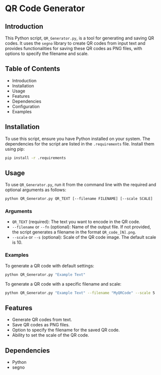 # QR Code Generator

## Introduction
This Python script, `QR_Generator.py`, is a tool for generating and saving QR codes. It uses the `segno` library to create QR codes from input text and provides functionalities for saving these QR codes as PNG files, with options to specify the filename and scale.

## Table of Contents
- Introduction
- Installation
- Usage
- Features
- Dependencies
- Configuration
- Examples


## Installation
To use this script, ensure you have Python installed on your system. The dependencies for the script are listed in the `.requirements` file. Install them using pip:

```bash
pip install -r .requirements
```

## Usage

To use `QR_Generator.py`, run it from the command line with the required and optional arguments as follows:

```bash
python QR_Generator.py QR_TEXT [--filename FILENAME] [--scale SCALE]
```

### Arguments
- `QR_TEXT` (required): The text you want to encode in the QR code.
- `--filename` or `--fn` (optional): Name of the output file. If not provided, the script generates a filename in the format `QR_code_[N].png`.
- `--scale` or `--s` (optional): Scale of the QR code image. The default scale is 10.

### Examples
To generate a QR code with default settings:
```bash
python QR_Generator.py "Example Text"
```

To generate a QR code with a specific filename and scale:
```bash
python QR_Generator.py "Example Text" --filename "MyQRCode" --scale 5
```

## Features
- Generate QR codes from text.
- Save QR codes as PNG files.
- Option to specify the filename for the saved QR code.
- Ability to set the scale of the QR code.

## Dependencies
- Python
- segno

